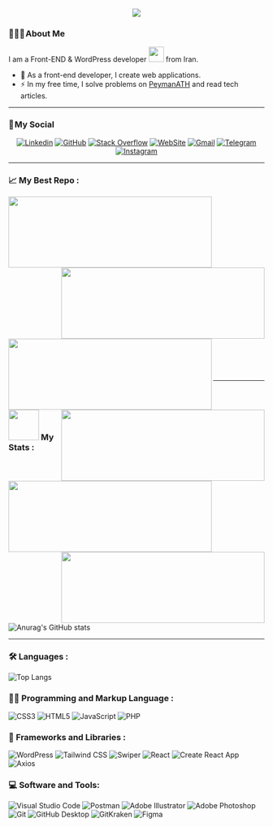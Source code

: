 <h1 align="center">
    <img src="https://readme-typing-svg.herokuapp.com/?lines=Welcome,+There!+👋;I'm+Peyman+Naderi;I'm+happy+to+meet+you,+my+dear!&center=true&font=Vazirmatn&weight=800&duration=3000&pause=1000&height=100&width=500&color=FDC435&size=30">
</h1>

### 👨🏻‍🦱 About Me 

I am a Front-END & WordPress developer <img src="https://media.giphy.com/media/WUlplcMpOCEmTGBtBW/giphy.gif" width="30"> from Iran.

- 🔭 As a front-end developer, I create web applications.
- ⚡ In my free time, I solve problems on [PeymanATH](<https://peymanath.ir/> "PeymanATH") and read tech articles.

---

### 📌 My Social

<div align="center">
    
[![Linkedin](https://img.shields.io/badge/LinkedIn-0A66C2?logo=Linkedin&logoColor=white&style=for-the-badge)](https://www.linkedin.com/in/peymanath)
[![GitHub](https://img.shields.io/badge/GitHub-181717?logo=GitHub&logoColor=white&style=for-the-badge)](https://github.com/peymanath)
[![Stack Overflow](https://img.shields.io/badge/Stack&nbsp;Overflow-F58025?logo=StackOverflow&logoColor=white&style=for-the-badge)](https://stackoverflow.com/users/20623408/peymanath)
[![WebSite](https://img.shields.io/badge/WebSite-21759B?logo=WordPress&logoColor=white&style=for-the-badge)](https://peymanath.ir)
[![Gmail](https://img.shields.io/badge/Gmail-EA4335?logo=Gmail&logoColor=white&style=for-the-badge)](mailto:peymanath@gmail.com)
[![Telegram](https://img.shields.io/badge/Telegram-229ED9?logo=Telegram&logoColor=white&style=for-the-badge)](https://t.me/peymanath)
[![Instagram](https://img.shields.io/badge/Instagram-E4405F?logo=Instagram&logoColor=white&style=for-the-badge)](https://www.instagram.com/peymanath)
    
</div>

---

### 📈 My Best Repo :

<div width="100%" align="center">
  <a align="left" href="https://github.com/peymanath/react-admin-panel" title="React Admin Panel">
  <img align="left" width="400" height="140" src="https://github-readme-stats.vercel.app/api/pin/?username=peymanath&repo=react-admin-panel&bg_color=000&title_color=FDC435&border_color=FDC435&icon_color=FDC435&text_color=ffffff">
  </a>
    <a align="right" href="https://github.com/peymanath/adminpanel" title="Admin Panel">
   <img align="right" width="400" height="140" src="https://github-readme-stats.vercel.app/api/pin/?username=peymanath&repo=adminpanel&bg_color=000&title_color=FDC435&border_color=FDC435&icon_color=FDC435&text_color=fff">
  </a>
</div>

<br/><br/><br/><br/><br/><br/>

<div width="100%" align="center">
  <a align="left" href="https://github.com/peymanath/shopping-cart" title="Shopping Cart">
   <img align="left" width="400" height="140" src="https://github-readme-stats.vercel.app/api/pin/?username=peymanath&repo=shopping-cart&bg_color=000&title_color=FDC435&border_color=FDC435&icon_color=FDC435&text_color=ffffff">
  </a>
  <a align="right" href="https://github.com/peymanath/gold-galculator" title="gold-galculator">
   <img align="right" width="400" height="140" src="https://github-readme-stats.vercel.app/api/pin/?username=peymanath&repo=gold-galculator&bg_color=000&title_color=FDC435&border_color=FDC435&icon_color=FDC435&text_color=ffffff">
  </a>
</div>

<br/><br/><br/><br/><br/><br/>

<div width="100%" align="center">
  <a align="left" href="https://github.com/peymanath/property-rental-app" title="property rental app">
   <img align="left" width="400" height="140" src="https://github-readme-stats.vercel.app/api/pin/?username=peymanath&repo=property-rental-app&bg_color=000&title_color=FDC435&border_color=FDC435&icon_color=FDC435&text_color=ffffff">
  </a>
    <a align="right" href="https://github.com/peymanath/flex-ui" title="flexui components">
   <img align="right" width="400" height="140" src="https://github-readme-stats.vercel.app/api/pin/?username=peymanath&repo=flex-ui&bg_color=000&title_color=FDC435&border_color=FDC435&icon_color=FDC435&text_color=fff">
  </a>
</div>

<br/><br/><br/><br/><br/><br/>

---

### <img src="https://media.giphy.com/media/WUlplcMpOCEmTGBtBW/giphy.gif" width="60"> My Stats :
![Anurag's GitHub stats](https://github-readme-stats.vercel.app/api?username=peymanath&show_icons=true&bg_color=000&title_color=FDC435&border_color=FDC435&icon_color=FDC435&text_color=fff)

---

### 🛠  Languages :

![Top Langs](https://github-readme-stats.vercel.app/api/top-langs/?username=peymanath&layout=compact)

### 👨‍💻 Programming and Markup Language :

![CSS3](https://img.shields.io/badge/CSS3-1572B6?logo=CSS3&logoColor=white&style=for-the-badge)
![HTML5](https://img.shields.io/badge/HTML5-E34F26?logo=HTML5&logoColor=white&style=for-the-badge)
![JavaScript](https://img.shields.io/badge/JavaScript-F7DF1E?logo=JavaScript&logoColor=black&style=for-the-badge)
![PHP](https://img.shields.io/badge/PHP-777BB4?logo=PHP&logoColor=white&style=for-the-badge)

### 🧰 Frameworks and Libraries :
![WordPress](https://img.shields.io/badge/WordPress-21759B?logo=WordPress&logoColor=white&style=for-the-badge)
![Tailwind CSS](https://img.shields.io/badge/Tailwind&nbsp;CSS-06B6D4?logo=TailwindCSS&logoColor=white&style=for-the-badge)
![Swiper](https://img.shields.io/badge/Swiper-6332F6?logo=Swiper&logoColor=white&style=for-the-badge)
![React](https://img.shields.io/badge/React-61DAFB?logo=React&logoColor=black&style=for-the-badge)
![Create React App](https://img.shields.io/badge/Create&nbsp;React&nbsp;App-09D3AC?logo=CreateReactApp&logoColor=black&style=for-the-badge)
![Axios](https://img.shields.io/badge/Axios-5A29E4?logo=Axios&logoColor=white&style=for-the-badge)


### 💻 Software and Tools:
![Visual Studio Code](https://img.shields.io/badge/Visual&nbsp;Studio&nbsp;Code-007ACC?logo=VisualStudioCode&logoColor=white&style=for-the-badge)
![Postman](https://img.shields.io/badge/Postman-FF6C37?logo=Postman&logoColor=white&style=for-the-badge)
![Adobe Illustrator](https://img.shields.io/badge/Adobe&nbsp;Illustrator-FF9A00?logo=AdobeIllustrator&logoColor=white&style=for-the-badge)
![Adobe Photoshop](https://img.shields.io/badge/Adobe&nbsp;Photoshop-31A8FF?logo=AdobePhotoshop&logoColor=white&style=for-the-badge)
![Git](https://img.shields.io/badge/Git-F05032?logo=Git&logoColor=white&style=for-the-badge)
![GitHub Desktop](https://img.shields.io/badge/GitHub&nbsp;Desktop-8034a9?logo=GitHub&logoColor=white&style=for-the-badge)
![GitKraken](https://img.shields.io/badge/GitKraken-179287?logo=GitKraken&logoColor=white&style=for-the-badge)
![Figma](https://img.shields.io/badge/Figma-F24E1E?logo=Figma&logoColor=white&style=for-the-badge)
